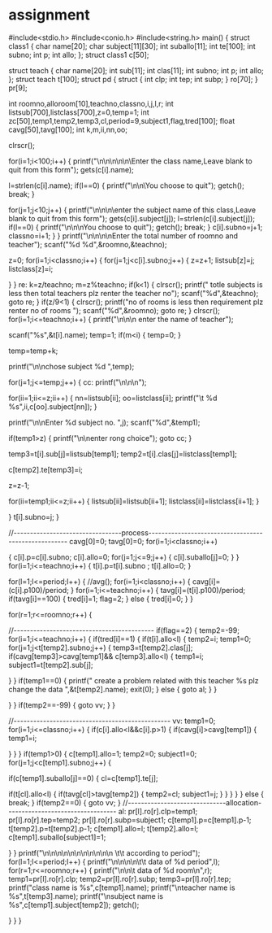 # assignment
#include<stdio.h> #include<conio.h> #include<string.h> main() { struct class1 { char name[20]; char subject[11][30]; int suballo[11]; int te[100]; int subno; int p; int allo; }; struct class1 c[50];

struct teach { char name[20]; int sub[11]; int clas[11]; int subno; int p; int allo; }; struct teach t[100]; struct pd { struct { int clp; int tep; int subp; } ro[70]; } pr[9];

int roomno,alloroom[10],teachno,classno,i,j,l,r; int listsub[700],listclass[700],z=0,temp=1; int zc[50],temp1,temp2,temp3,cl,period=9,subject1,flag,tred[100]; float cavg[50],tavg[100]; int k,m,ii,nn,oo;

clrscr();

for(i=1;i<100;i++) { printf("\n\n\n\n\n\Enter the class name,Leave blank to quit from this form"); gets(c[i].name);

l=strlen(c[i].name); if(l==0) { printf("\n\n\You choose to quit"); getch(); break; }

for(j=1;j<10;j++) { printf("\n\n\n\enter the subject name of this class,Leave blank to quit from this form"); gets(c[i].subject[j]); l=strlen(c[i].subject[j]); if(l==0) { printf("\n\n\nYou choose to quit"); getch(); break; } c[i].subno=j+1; classno=i+1; } } printf("\n\n\n\nEnter the total number of roomno and teacher"); scanf("%d %d",&roomno,&teachno);

z=0; for(i=1;i<classno;i++) { for(j=1;j<c[i].subno;j++) { z=z+1; listsub[z]=j; listclass[z]=i;

} } re: k=z/teachno; m=z%teachno; if(k<1) { clrscr(); printf(" totle subjects is less then total teachers plz renter the teacher no"); scanf("%d",&teachno); goto re; } if(z/9<1) { clrscr(); printf("no of rooms is less then requirement plz renter no of rooms "); scanf("%d",&roomno); goto re; } clrscr(); for(i=1;i<=teachno;i++) { printf("\n\n\n enter the name of teacher");

scanf("%s",&t[i].name); temp=1; if(m<i) { temp=0; }

temp=temp+k;

printf("\n\nchose subject %d ",temp);

for(j=1;j<=temp;j++) { cc: printf("\n\n\n");

for(ii=1;ii<=z;ii++) { nn=listsub[ii]; oo=listclass[ii]; printf("\t %d %s",ii,c[oo].subject[nn]); }

printf("\n\nEnter %d subject no. ",j); scanf("%d",&temp1);

if(temp1>z) { printf("\n\nenter rong choice"); goto cc; }

temp3=t[i].sub[j]=listsub[temp1]; temp2=t[i].clas[j]=listclass[temp1];

c[temp2].te[temp3]=i;

z=z-1;

for(ii=temp1;ii<=z;ii++) { listsub[ii]=listsub[ii+1]; listclass[ii]=listclass[ii+1]; }

} t[i].subno=j; }

//---------------------------------process----------------------------------------------------- cavg[0]=0; tavg[0]=0; for(i=1;i<classno;i++)

{ c[i].p=c[i].subno; c[i].allo=0; for(j=1;j<=9;j++) { c[i].suballo[j]=0; } } for(i=1;i<=teachno;i++) { t[i].p=t[i].subno ; t[i].allo=0; }

for(l=1;l<=period;l++) { //avg(); for(i=1;i<classno;i++) { cavg[i]=(c[i].p100)/period; } for(i=1;i<=teachno;i++) { tavg[i]=(t[i].p100)/period; if(tavg[i]==100) { tred[i]=1; flag=2; } else { tred[i]=0; } }

for(r=1;r<=roomno;r++) {

//------------------------------------------- if(flag==2) { temp2=-99; for(i=1;i<=teachno;i++) { if(tred[i]==1) { if(t[i].allo<l) { temp2=i; temp1=0; for(j=1;j<t[temp2].subno;j++) { temp3=t[temp2].clas[j]; if(cavg[temp3]>cavg[temp1]&& c[temp3].allo<l) { temp1=i; subject1=t[temp2].sub[j];

} } if(temp1==0) { printf(" create a problem related with this teacher %s plz change the data ",&t[temp2].name); exit(0); } else { goto al; } }

 }
}
if(temp2==-99)
{
 goto vv;
}
}

//------------------------------------------------ vv: temp1=0; for(i=1;i<=classno;i++) { if(c[i].allo<l&&c[i].p>1) { if(cavg[i]>cavg[temp1]) { temp1=i;

 }
}
} if(temp1>0) { c[temp1].allo=1; temp2=0; subject1=0; for(j=1;j<c[temp1].subno;j++) {

 if(c[temp1].suballo[j]==0)
 {
  cl=c[temp1].te[j];

  if(t[cl].allo<l)
  {
   if(tavg[cl]>tavg[temp2])
   {
  temp2=cl;
   subject1=j;
   }
  }
 }
}
} else { break; } if(temp2==0) { goto vv; } //------------------------------allocation---------------------------------- al: pr[l].ro[r].clp=temp1; pr[l].ro[r].tep=temp2; pr[l].ro[r].subp=subject1; c[temp1].p=c[temp1].p-1; t[temp2].p=t[temp2].p-1; c[temp1].allo=l; t[temp2].allo=l; c[temp1].suballo[subject1]=1;

} } printf("\n\n\n\n\n\n\n\n\n\n\n \t\t according to period"); for(l=1;l<=period;l++) { printf("\n\n\n\n\t\t data of %d period",l); for(r=1;r<=roomno;r++) { printf("\n\n\t data of %d room\n",r); temp1=pr[l].ro[r].clp; temp2=pr[l].ro[r].subp; temp3=pr[l].ro[r].tep; printf("class name is %s",c[temp1].name); printf("\nteacher name is %s",t[temp3].name); printf("\nsubject name is %s",c[temp1].subject[temp2]); getch();

} } }
